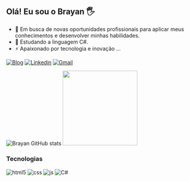 ## Olá! Eu sou o Brayan 🖐️


<!--
**BrayanFj/BrayanFj** is a ✨ _special_ ✨ repository because its `README.md` (this file) appears on your GitHub profile.

Here are some ideas to get you started:

- 🔭 Em busca de novas oportunidades profissionais para aplicar meus conhecimentos e desenvolver minhas habilidades
- 🌱 Estudando a linguagem C# ...
- 👯 I’m looking to collaborate on ...
- 🤔 I’m looking for help with ...
- 💬 Ask me about ...
- 📫 How to reach me: ...
- 😄 Pronouns: ...
- ⚡ Apaixonado por tecnologia e inovação ...
--> 

- 🔭 Em busca de novas oportunidades profissionais para aplicar meus conhecimentos e desenvolver minhas habilidades.
- 🌱 Estudando a linguagem C#.
- ⚡ Apaixonado por tecnologia e inovação ...

[![Blog](https://img.shields.io/website?label=BlogBrayanFJ.com&style=for-the-badge&url=https://brayanfj.github.io/Meu_Blog//)](https://brayanfj.github.io/Meu_Blog/)
[![Linkedin](https://img.shields.io/badge/LinkedIn-0077B5?style=for-the-badge&logo=linkedin&logoColor=white)](https://www.linkedin.com/in/brayan-fernandes-272657231/)
[![Gmail](https://img.shields.io/badge/Gmail-D14836?style=for-the-badge&logo=gmail&logoColor=white)](https://mail.google.com/mail/u/0/?tab=rm&ogbl#inbox)


![Brayan GitHub stats](https://github-readme-stats.vercel.app/api?username=BrayanFJ&show_icons=true&theme=tokyonight) 
  <img height="200em" src="https://github-readme-stats.vercel.app/api/top-langs/?username=BrayanFJ&layout=compact&langs_count=7&theme=tokyonight"/>


### Tecnologias

<div style="display: inline_block">
  <img align="center" alt="html5" src="https://img.shields.io/badge/HTML5-E34F26?style=for-the-badge&logo=html5&logoColor=white" />
  <img align="center" alt="css" src="https://img.shields.io/badge/CSS3-1572B6?style=for-the-badge&logo=css3&logoColor=white" />
  <img align="center" alt="js" src="https://img.shields.io/badge/JavaScript-F7DF1E?style=for-the-badge&logo=javascript&logoColor=black" />
  <img align="center" alt="C#" src="https://img.shields.io/badge/C%23-239120?style=for-the-badge&logo=c-sharp&logoColor=white" />
  
</div><br/>
